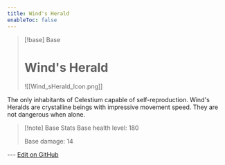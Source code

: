 ```yaml
---
title: Wind's Herald
enableToc: false
---
```

> [!base] Base
>
> # Wind's Herald
>
> ![[Wind_sHerald_Icon.png]]

The only inhabitants of Celestium capable of self-reproduction. Wind's Heralds are crystalline beings with impressive movement speed. They are not dangerous when alone.

> [!note] Base Stats
> Base health level: 180
> 
> Base damage: 14

--- [Edit on GitHub](https://github.com/Mondrethos/gatekeeperwiki/edit/main/content/Monsters/WindsHerald.md)